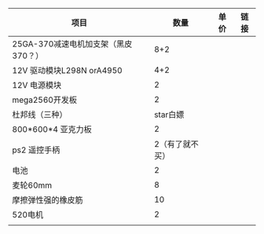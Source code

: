 

| 项目                                | 数量            | 单价 | 链接 |
| ----------------------------------- | --------------- | ---- | ---- |
| 25GA-370减速电机加支架（黑皮370？） | 8+2             |      |      |
| 12V 驱动模块L298N orA4950           | 4+2             |      |      |
| 12V 电源模块                        | 2               |      |      |
| mega2560开发板                      | 2               |      |      |
| 杜邦线（三种）                      | star白嫖        |      |      |
| 800\*600\*4 亚克力板                | 2               |      |      |
| ps2 遥控⼿柄                        | 2（有了就不买） |      |      |
| 电池                                | 2               |      |      |
| 麦轮60mm                            | 8               |      |      |
| 摩擦弹性强的橡皮筋                  | 10              |      |      |
| 520电机                             | 2               |      |      |
|                                     |                 |      |      |